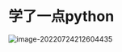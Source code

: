 # 学了一点python

![image-20220724212604435](C:\Users\liupan\AppData\Roaming\Typora\typora-user-images\image-20220724212604435.png)


